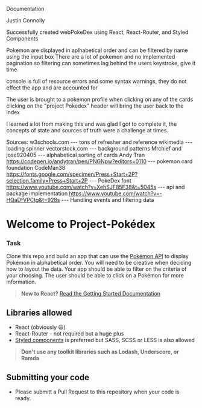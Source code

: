 Documentation

Justin Connolly

Successfully created webPokeDex using React, React-Router, and Styled Components

Pokemon are displayed in aplhabetical order and can be filtered by name using the input box
There are a lot of pokemon and no implemented pagination so filtering can sometimes lag behind the users keystroke, give it time

console is full of resource errors and some syntax warnings, they do not effect the app and are accounted for

The user is brought to a pokemon profile when clicking on any of the cards
clicking on the "project Pokedex" header will bring the user back to the index

I learned a lot from making this and was glad I got to complete it, the concepts of state and sources of truth
were a challenge at times. 

Sources:
w3schools.com --- tons of refresher and reference
wikimedia --- loading spinner 
vectorstock.com --- background patterns
Mrchief and jose920405 --- alphabetical sorting of cards
Andy Tran https://codepen.io/andytran/pen/PNGNpw?editors=0110 --- pokemon card foundation
CodeMan38 https://fonts.google.com/specimen/Press+Start+2P?selection.family=Press+Start+2P --- PokeDex font
https://www.youtube.com/watch?v=XehSJF85F38&t=5045s --- api and package implementation
https://www.youtube.com/watch?v=-HQaDfVPCtg&t=928s --- Handling events and filtering data

# Welcome to Project-Pokédex

### Task

Clone this repo and build an app that can use the 
[Pokémon API](https://pokeapi.co/) to display Pokémon in 
alphabetical order.
You will need to be creative when deciding how to layout the data.
Your app should be able to filter on the criteria of your choosing.
The user should be able to click on a Pokémon for more information.

> **New to React?** [Read the Getting Started Documentation](https://reactjs.org/docs/hello-world.html)

## Libraries allowed

* React (obviously 😃)
* React-Router - not required but a huge plus
* [Styled components](https://www.styled-components.com/) is preferred but SASS, SCSS or LESS is also allowed

> **Don't use any toolkit libraries such as Lodash, Underscore, or Ramda**

## Submitting your code

* Please submitt a Pull Request to this repository when your code is ready.
